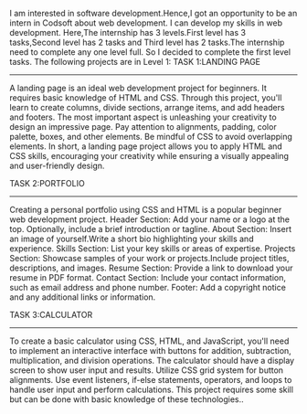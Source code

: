 I am interested in software development.Hence,I got an opportunity to be an intern in Codsoft about web development.
I can develop my skills in web development.
Here,The internship has 3 levels.First level has 3 tasks,Second level has 2 tasks and Third level has 2 tasks.The internship need to complete any one level full.
So I decided to complete the first level tasks.
The following projects are in Level 1:
TASK 1:LANDING PAGE
____________________________________________________________________________________________________________________________________
A landing page is an ideal web development project for beginners. It requires basic knowledge of HTML and CSS. Through this project, you'll learn to create columns, divide sections, arrange items, and add headers and footers. The most important aspect is
unleashing your creativity to design an impressive page. Pay attention to alignments, padding, color palette, boxes, and other elements. Be mindful of CSS to avoid overlapping elements. In short, a landing page project allows you to apply HTML and CSS skills,
encouraging your creativity while ensuring a visually appealing and user-friendly design.

TASK 2:PORTFOLIO
__________________________________________________________________________________________________________________________________
Creating a personal portfolio using CSS and HTML is a popular beginner web development project.
Header Section: Add your name or a logo at the top. Optionally, include a brief introduction or tagline.
About Section: Insert an image of yourself.Write a short bio highlighting your skills and experience.
Skills Section: List your key skills or areas of expertise.
Projects Section: Showcase samples of your work or projects.Include project titles, descriptions, and images.
Resume Section: Provide a link to download your resume in PDF format.
Contact Section: Include your contact information, such as email address and phone number.
Footer: Add a copyright notice and any additional links or information.

TASK 3:CALCULATOR
__________________________________________________________________________________________________________________________________
To create a basic calculator using CSS, HTML, and JavaScript, you'll need to implement an interactive interface with buttons for addition, subtraction, multiplication, and division operations. The calculator should have a display screen to show user input and results. Utilize CSS grid system for button alignments. Use event listeners, if-else statements, operators, and loops to handle user input and perform calculations. This project requires some skill but can be done with basic knowledge of these technologies..
